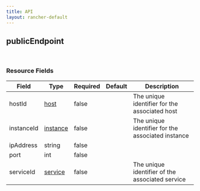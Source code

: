 ```yaml
---
title: API
layout: rancher-default
---
```


## publicEndpoint




​​
### Resource Fields

Field | Type | Required | Default | Description
---|---|---|---|---
hostId | [host]({{site.baseurl}}/rancher/api/api-resources/host/) | false | <no value> | The unique identifier for the associated host
instanceId | [instance]({{site.baseurl}}/rancher/api/api-resources/instance/) | false | <no value> | The unique identifier for the associated instance
ipAddress | string | false | <no value> | 
port | int | false | <no value> | 
serviceId | [service]({{site.baseurl}}/rancher/api/api-resources/service/) | false | <no value> | The unique identifier of the associated service

